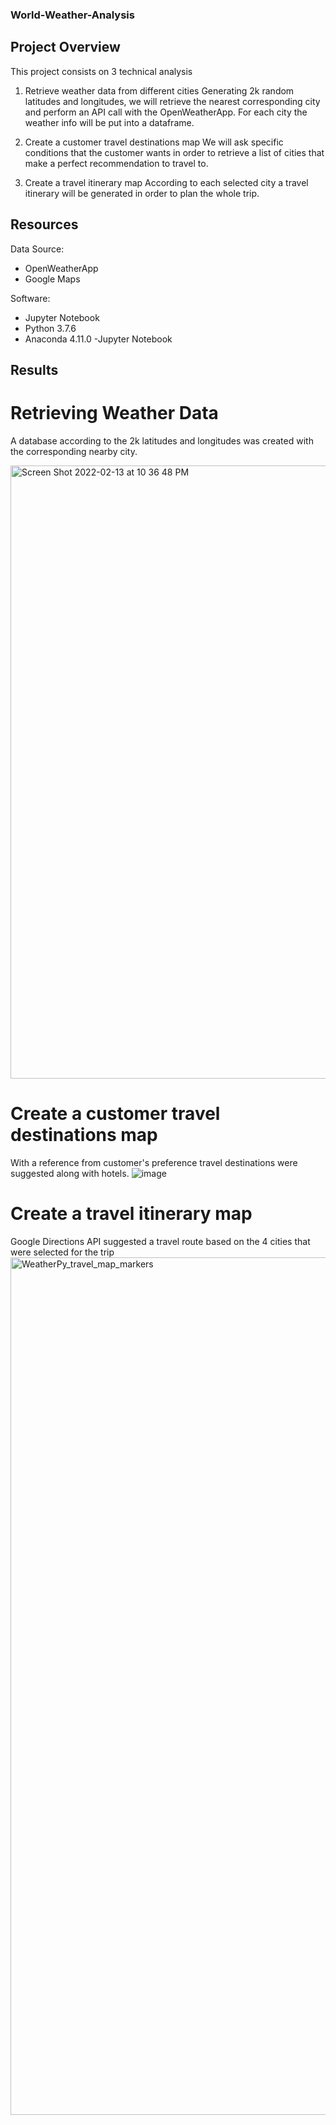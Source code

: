 ### World-Weather-Analysis

## Project Overview
This project consists on 3 technical analysis
  1. Retrieve weather data from different cities
    Generating 2k random latitudes and longitudes, we will retrieve the nearest corresponding           city and perform an API call with the OpenWeatherApp. For each city the weather info will be put into a dataframe.

  2. Create a customer travel destinations map
     We will ask specific conditions that the customer wants in order to retrieve a list of cities that make a perfect recommendation to travel to.
      
  3. Create a travel itinerary map
     According to each selected city a travel itinerary will be generated in order to plan the whole trip.
     
## Resources
Data Source:
- OpenWeatherApp
- Google Maps 

Software:
- Jupyter Notebook
- Python 3.7.6
- Anaconda 4.11.0
-Jupyter Notebook

## Results
# Retrieving Weather Data
A database according to the 2k latitudes and longitudes was created with the corresponding nearby city.

<img width="981" alt="Screen Shot 2022-02-13 at 10 36 48 PM" src="https://user-images.githubusercontent.com/83614893/153800857-4f53955e-238a-425c-b8f7-13792c74f3c3.png">

# Create a customer travel destinations map
With a reference from customer's preference travel destinations were suggested along with hotels.
![image](https://user-images.githubusercontent.com/83614893/153801015-8e931b06-7600-41b9-a071-6fe926e05f1d.png)

# Create a travel itinerary map
Google Directions API suggested a travel route based on the 4 cities that were selected for the trip
<img width="1372" alt="WeatherPy_travel_map_markers" src="https://user-images.githubusercontent.com/83614893/153801132-9066b21b-0738-44e5-869a-6cd321955ba7.png">
